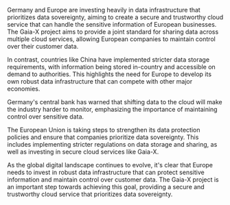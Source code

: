 Germany and Europe are investing heavily in data infrastructure that prioritizes data sovereignty, aiming to create a secure and trustworthy cloud service that can handle the sensitive information of European businesses. The Gaia-X project aims to provide a joint standard for sharing data across multiple cloud services, allowing European companies to maintain control over their customer data. 

In contrast, countries like China have implemented stricter data storage requirements, with information being stored in-country and accessible on demand to authorities. This highlights the need for Europe to develop its own robust data infrastructure that can compete with other major economies.

Germany's central bank has warned that shifting data to the cloud will make the industry harder to monitor, emphasizing the importance of maintaining control over sensitive data. 

The European Union is taking steps to strengthen its data protection policies and ensure that companies prioritize data sovereignty. This includes implementing stricter regulations on data storage and sharing, as well as investing in secure cloud services like Gaia-X.

As the global digital landscape continues to evolve, it's clear that Europe needs to invest in robust data infrastructure that can protect sensitive information and maintain control over customer data. The Gaia-X project is an important step towards achieving this goal, providing a secure and trustworthy cloud service that prioritizes data sovereignty.